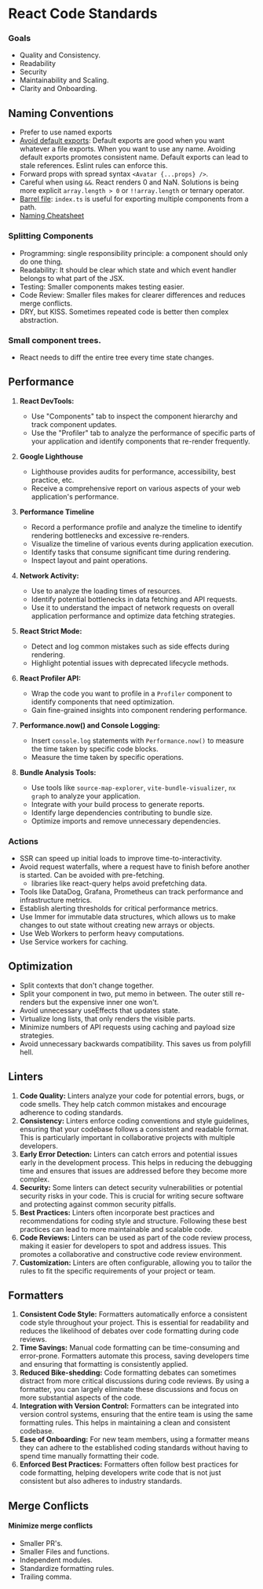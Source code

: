 # React Code Standards

### Goals

- Quality and Consistency.
- Readability
- Security
- Maintainability and Scaling.
- Clarity and Onboarding.

## Naming Conventions

- Prefer to use named exports
- [Avoid default exports](https://basarat.gitbook.io/typescript/main-1/defaultisbad): Default exports are good when you want whatever a file exports. When you want to use any name. Avoiding default exports promotes consistent name. Default exports can lead to stale references. Eslint rules can enforce this.
- Forward props with spread syntax `<Avatar {...props} />`.
- Careful when using `&&`. React renders 0 and NaN. Solutions is being more explicit `array.length > 0` or `!!array.length` or ternary operator.
- [Barrel file](https://basarat.gitbook.io/typescript/main-1/barrel): `index.ts` is useful for exporting multiple components from a path.
- [Naming Cheatsheet](https://github.com/kettanaito/naming-cheatsheet)

### Splitting Components

- Programming: single responsibility principle: a component should only do one thing.
- Readability: It should be clear which state and which event handler belongs to what part of the JSX.
- Testing: Smaller components makes testing easier.
- Code Review: Smaller files makes for clearer differences and reduces merge conflicts.
- DRY, but KISS. Sometimes repeated code is better then complex abstraction.

### Small component trees.

- React needs to diff the entire tree every time state changes.

## Performance

1. **React DevTools:**

   - Use "Components" tab to inspect the component hierarchy and track component updates.
   - Use the "Profiler" tab to analyze the performance of specific parts of your application and identify components that re-render frequently.

2. **Google Lighthouse**

   - Lighthouse provides audits for performance, accessibility, best practice, etc.
   - Receive a comprehensive report on various aspects of your web application's performance.

3. **Performance Timeline**

   - Record a performance profile and analyze the timeline to identify rendering bottlenecks and excessive re-renders.
   - Visualize the timeline of various events during application execution.
   - Identify tasks that consume significant time during rendering.
   - Inspect layout and paint operations.

4. **Network Activity:**

   - Use to analyze the loading times of resources.
   - Identify potential bottlenecks in data fetching and API requests.
   - Use it to understand the impact of network requests on overall application performance and optimize data fetching strategies.

5. **React Strict Mode:**

   - Detect and log common mistakes such as side effects during rendering.
   - Highlight potential issues with deprecated lifecycle methods.

6. **React Profiler API:**

   - Wrap the code you want to profile in a `Profiler` component to identify components that need optimization.
   - Gain fine-grained insights into component rendering performance.

7. **Performance.now() and Console Logging:**

   - Insert `console.log` statements with `Performance.now()` to measure the time taken by specific code blocks.
   - Measure the time taken by specific operations.

8. **Bundle Analysis Tools:**

   - Use tools like `source-map-explorer`, `vite-bundle-visualizer`, `nx graph` to analyze your application.
   - Integrate with your build process to generate reports.
   - Identify large dependencies contributing to bundle size.
   - Optimize imports and remove unnecessary dependencies.

### Actions

- SSR can speed up initial loads to improve time-to-interactivity.
- Avoid request waterfalls, where a request have to finish before another is started. Can be avoided with pre-fetching.
  - libraries like react-query helps avoid prefetching data.
- Tools like DataDog, Grafana, Prometheus can track performance and infrastructure metrics.
- Establish alerting thresholds for critical performance metrics.
- Use Immer for immutable data structures, which allows us to make changes to out state without creating new arrays or objects.
- Use Web Workers to perform heavy computations.
- Use Service workers for caching.

## Optimization

- Split contexts that don't change together.
- Split your component in two, put memo in between. The outer still re-renders but the expensive inner one won't.
- Avoid unnecessary useEffects that updates state.
- Virtualize long lists, that only renders the visible parts.
- Minimize numbers of API requests using caching and payload size strategies.
- Avoid unnecessary backwards compatibility. This saves us from polyfill hell.

## Linters

1. **Code Quality:** Linters analyze your code for potential errors, bugs, or code smells. They help catch common mistakes and encourage adherence to coding standards.
2. **Consistency:** Linters enforce coding conventions and style guidelines, ensuring that your codebase follows a consistent and readable format. This is particularly important in collaborative projects with multiple developers.
3. **Early Error Detection:** Linters can catch errors and potential issues early in the development process. This helps in reducing the debugging time and ensures that issues are addressed before they become more complex.
4. **Security:** Some linters can detect security vulnerabilities or potential security risks in your code. This is crucial for writing secure software and protecting against common security pitfalls.
5. **Best Practices:** Linters often incorporate best practices and recommendations for coding style and structure. Following these best practices can lead to more maintainable and scalable code.
6. **Code Reviews:** Linters can be used as part of the code review process, making it easier for developers to spot and address issues. This promotes a collaborative and constructive code review environment.
7. **Customization:** Linters are often configurable, allowing you to tailor the rules to fit the specific requirements of your project or team.

## Formatters

1. **Consistent Code Style:** Formatters automatically enforce a consistent code style throughout your project. This is essential for readability and reduces the likelihood of debates over code formatting during code reviews.
2. **Time Savings:** Manual code formatting can be time-consuming and error-prone. Formatters automate this process, saving developers time and ensuring that formatting is consistently applied.
3. **Reduced Bike-shedding:** Code formatting debates can sometimes distract from more critical discussions during code reviews. By using a formatter, you can largely eliminate these discussions and focus on more substantial aspects of the code.
4. **Integration with Version Control:** Formatters can be integrated into version control systems, ensuring that the entire team is using the same formatting rules. This helps in maintaining a clean and consistent codebase.
5. **Ease of Onboarding:** For new team members, using a formatter means they can adhere to the established coding standards without having to spend time manually formatting their code.
6. **Enforced Best Practices:** Formatters often follow best practices for code formatting, helping developers write code that is not just consistent but also adheres to industry standards.

## Merge Conflicts

#### Minimize merge conflicts

- Smaller PR's.
- Smaller Files and functions.
- Independent modules.
- Standardize formatting rules.
- Trailing comma.
